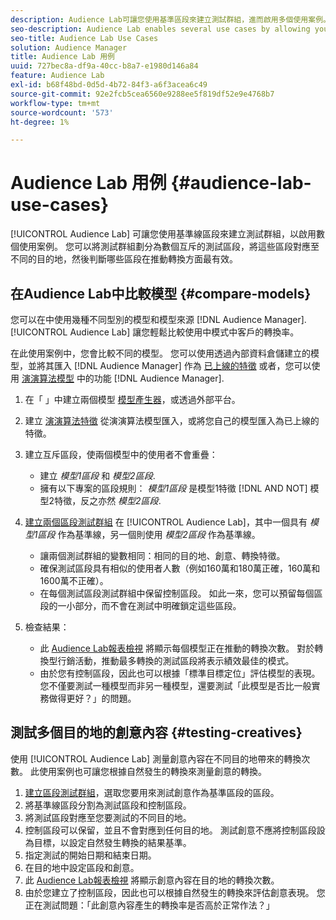 ```yaml
---
description: Audience Lab可讓您使用基準區段來建立測試群組，進而啟用多個使用案例。 您可以將測試群組劃分為數個互斥的測試區段，將這些區段對應至不同的目的地，然後判斷哪些區段在推動轉換方面最有效。
seo-description: Audience Lab enables several use cases by allowing you to use baseline segments for creating test groups. You can divide test groups into several mutually exclusive test segments, map these to different destinations and then determine which of the segments are most effective in driving conversions.
seo-title: Audience Lab Use Cases
solution: Audience Manager
title: Audience Lab 用例
uuid: 727bec8a-df9a-40cc-b8a7-e1980d146a84
feature: Audience Lab
exl-id: b68f48bd-0d5d-4b72-84f3-a6f3acea6c49
source-git-commit: 92e2fcb5cea6560e9288ee5f819df52e9e4768b7
workflow-type: tm+mt
source-wordcount: '573'
ht-degree: 1%

---
```


# Audience Lab 用例 {#audience-lab-use-cases}

[!UICONTROL Audience Lab] 可讓您使用基準線區段來建立測試群組，以啟用數個使用案例。 您可以將測試群組劃分為數個互斥的測試區段，將這些區段對應至不同的目的地，然後判斷哪些區段在推動轉換方面最有效。

## 在Audience Lab中比較模型 {#compare-models}

您可以在中使用幾種不同型別的模型和模型來源 [!DNL Audience Manager]. [!UICONTROL Audience Lab] 讓您輕鬆比較使用中模式中客戶的轉換率。

<!-- audience-lab-compare-models.xml -->

在此使用案例中，您會比較不同的模型。 您可以使用透過內部資料倉儲建立的模型，並將其匯入 [!DNL Audience Manager] 作為 [已上線的特徵](../../features/traits/create-onboarded-rule-based-traits.md#create-rules-based-or-onboarded-traits) 或者，您可以使用 [演演算法模型](../../features/algorithmic-models/understanding-models.md) 中的功能 [!DNL Audience Manager].

1. 在「 」中建立兩個模型 [模型產生器](../../features/algorithmic-models/create-model.md)，或透過外部平台。
1. 建立 [演演算法特徵](../../features/traits/create-algorithmic-traits.md) 從演演算法模型匯入，或將您自己的模型匯入為已上線的特徵。
1. 建立互斥區段，使兩個模型中的使用者不會重疊：

   * 建立 *模型1區段* 和 *模型2區段*.
   * 擁有以下專案的區段規則： *模型1區段* 是模型1特徵 [!DNL AND NOT] 模型2特徵，反之亦然 *模型2區段*.

1. [建立兩個區段測試群組](../../features/audience-lab/audience-lab-manage-test-groups.md#create-test-groups) 在 [!UICONTROL Audience Lab]，其中一個具有 *模型1區段* 作為基準線，另一個則使用 *模型2區段* 作為基準線。

   * 讓兩個測試群組的變數相同：相同的目的地、創意、轉換特徵。
   * 確保測試區段具有相似的使用者人數（例如160萬和180萬正確，160萬和1600萬不正確）。
   * 在每個測試區段測試群組中保留控制區段。 如此一來，您可以預留每個區段的一小部分，而不會在測試中明確鎖定這些區段。

1. 檢查結果：

   * 此 [Audience Lab報表檢視](../../features/audience-lab/audience-lab-reporting-view.md) 將顯示每個模型正在推動的轉換次數。 對於轉換型行銷活動，推動最多轉換的測試區段將表示績效最佳的模式。
   * 由於您有控制區段，因此也可以根據「標準目標定位」評估模型的表現。 您不僅要測試一種模型而非另一種模型，還要測試「此模型是否比一般實務做得更好？」的問題。

## 測試多個目的地的創意內容 {#testing-creatives}

<!-- audience-lab-creatives-across-destinations.xml -->

使用 [!UICONTROL Audience Lab] 測量創意內容在不同目的地帶來的轉換次數。 此使用案例也可讓您根據自然發生的轉換來測量創意的轉換。

1. [建立區段測試群組](../../features/audience-lab/audience-lab-manage-test-groups.md#create-test-groups)，選取您要用來測試創意作為基準區段的區段。
1. 將基準線區段分割為測試區段和控制區段。
1. 將測試區段對應至您要測試的不同目的地。
1. 控制區段可以保留，並且不會對應到任何目的地。 測試創意不應將控制區段設為目標，以設定自然發生轉換的結果基準。
1. 指定測試的開始日期和結束日期。
1. 在目的地中設定區段和創意。
1. 此 [Audience Lab報表檢視](../../features/audience-lab/audience-lab-reporting-view.md) 將顯示創意內容在目的地的轉換次數。
1. 由於您建立了控制區段，因此也可以根據自然發生的轉換來評估創意表現。 您正在測試問題：「此創意內容產生的轉換率是否高於正常作法？」
